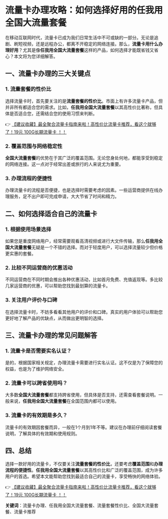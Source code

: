 # 流量卡办理攻略：如何选择好用的任我用全国大流量套餐

在移动互联网时代，流量卡已成为我们日常生活中不可或缺的一部分。无论是追剧、刷短视频，还是远程办公，都离不开稳定的网络连接。那么，**流量卡用什么办理好用**？尤其是像**任我用全国大流量套餐**这样的产品，如何选择才能既省钱又省心？本文将为您详细解答。

## 一、流量卡办理的三大关键点

### 1. 流量套餐的性价比
选择流量卡时，首先要关注的是**流量套餐的性价比**。市面上有许多流量卡产品，但并非所有都适合您的需求。比如，**任我用全国大流量套餐**以其高性价比著称，但具体是否适合您，还需结合您的使用习惯来判断。

👉 [【建议收藏】最全聚合流量卡指南来啦！高性价比流量卡推荐，看这个就够了！19元 100G长期流量卡 ！！](https://bit.ly/Liuliangka)

### 2. 覆盖范围与网络稳定性
**全国大流量套餐**的优势在于其广泛的覆盖范围。无论您身处何地，都能享受到稳定的网络连接。这一点对于经常出差或旅行的人来说尤为重要。

### 3. 办理流程的便捷性
办理流量卡的流程是否便捷，也是选择时需要考虑的因素。一些运营商提供在线办理服务，足不出户即可完成申请，大大节省了时间和精力。

## 二、如何选择适合自己的流量卡

### 1. 根据使用场景选择
如果您是重度网络用户，经常需要观看高清视频或进行大文件传输，那么**任我用全国大流量套餐**无疑是一个不错的选择。而对于轻度用户，可以选择流量较少但价格更实惠的套餐。

### 2. 比较不同运营商的优惠活动
不同运营商在不同时期会推出各种优惠活动，比如首月免费、充值返现等。多比较几家运营商的优惠，可以帮助您找到最划算的流量卡。

### 3. 关注用户评价与口碑
在选择流量卡时，不妨多看看其他用户的评价和口碑。真实的用户体验可以帮助您更好地了解产品的优缺点，从而做出更明智的选择。

## 三、流量卡办理的常见问题解答

### 1. 流量卡是否需要实名认证？
是的，根据国家相关规定，办理流量卡需要进行实名认证。这不仅是为了保障您的权益，也是为了维护网络安全。

### 2. 流量卡可以跨省使用吗？
大多数**全国大流量套餐**都支持跨省使用，但具体是否支持，还需查看套餐说明。一般来说，**任我用全国大流量套餐**在全国范围内都可以使用。

### 3. 流量卡的有效期是多久？
流量卡的有效期因套餐而异，一般在1个月到1年不等。建议在办理前仔细阅读套餐说明，了解具体的有效期和使用规则。

## 四、总结

选择一款好用的流量卡，不仅要关注**流量套餐的性价比**，还要考虑**覆盖范围**和**办理流程的便捷性**。**任我用全国大流量套餐**以其高性价比和广泛的覆盖范围，成为许多用户的首选。希望本文能帮助您找到最适合自己的流量卡，享受畅快的网络体验。

👉 [【建议收藏】最全聚合流量卡指南来啦！高性价比流量卡推荐，看这个就够了！19元 100G长期流量卡 ！！](https://bit.ly/Liuliangka)

**关键词**：流量卡办理、任我用全国大流量套餐、流量套餐性价比、全国大流量套餐、流量卡推荐